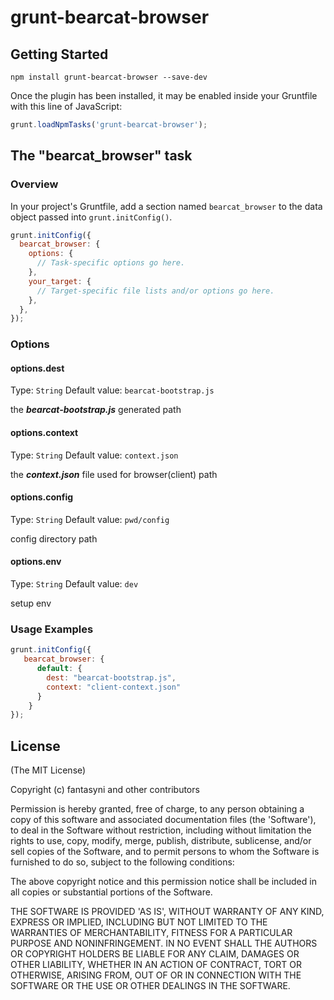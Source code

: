 # grunt-bearcat-browser

## Getting Started

```shell
npm install grunt-bearcat-browser --save-dev
```

Once the plugin has been installed, it may be enabled inside your Gruntfile with this line of JavaScript:

```js
grunt.loadNpmTasks('grunt-bearcat-browser');
```

## The "bearcat_browser" task

### Overview
In your project's Gruntfile, add a section named `bearcat_browser` to the data object passed into `grunt.initConfig()`.

```js
grunt.initConfig({
  bearcat_browser: {
    options: {
      // Task-specific options go here.
    },
    your_target: {
      // Target-specific file lists and/or options go here.
    },
  },
});
```

### Options

#### options.dest
Type: `String`
Default value: `bearcat-bootstrap.js`

the ***bearcat-bootstrap.js*** generated path  

#### options.context
Type: `String`
Default value: `context.json`

the ***context.json*** file used for browser(client) path  

#### options.config
Type: `String`
Default value: `pwd/config`

config directory path

#### options.env
Type: `String`
Default value: `dev`

setup env

### Usage Examples

```js
grunt.initConfig({
   bearcat_browser: {
      default: {
        dest: "bearcat-bootstrap.js",
        context: "client-context.json"
      }
    }
});
```

## License

(The MIT License)

Copyright (c) fantasyni and other contributors

Permission is hereby granted, free of charge, to any person obtaining
a copy of this software and associated documentation files (the
'Software'), to deal in the Software without restriction, including
without limitation the rights to use, copy, modify, merge, publish,
distribute, sublicense, and/or sell copies of the Software, and to
permit persons to whom the Software is furnished to do so, subject to
the following conditions:

The above copyright notice and this permission notice shall be
included in all copies or substantial portions of the Software.

THE SOFTWARE IS PROVIDED 'AS IS', WITHOUT WARRANTY OF ANY KIND,
EXPRESS OR IMPLIED, INCLUDING BUT NOT LIMITED TO THE WARRANTIES OF
MERCHANTABILITY, FITNESS FOR A PARTICULAR PURPOSE AND NONINFRINGEMENT.
IN NO EVENT SHALL THE AUTHORS OR COPYRIGHT HOLDERS BE LIABLE FOR ANY
CLAIM, DAMAGES OR OTHER LIABILITY, WHETHER IN AN ACTION OF CONTRACT,
TORT OR OTHERWISE, ARISING FROM, OUT OF OR IN CONNECTION WITH THE
SOFTWARE OR THE USE OR OTHER DEALINGS IN THE SOFTWARE.